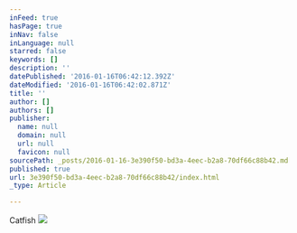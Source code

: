 ```yaml
---
inFeed: true
hasPage: true
inNav: false
inLanguage: null
starred: false
keywords: []
description: ''
datePublished: '2016-01-16T06:42:12.392Z'
dateModified: '2016-01-16T06:42:02.871Z'
title: ''
author: []
authors: []
publisher:
  name: null
  domain: null
  url: null
  favicon: null
sourcePath: _posts/2016-01-16-3e390f50-bd3a-4eec-b2a8-70df66c88b42.md
published: true
url: 3e390f50-bd3a-4eec-b2a8-70df66c88b42/index.html
_type: Article

---
```

Catfish
![](https://the-grid-user-content.s3-us-west-2.amazonaws.com/a97d731e-203e-4117-8922-00fd3d2a9227.JPG)